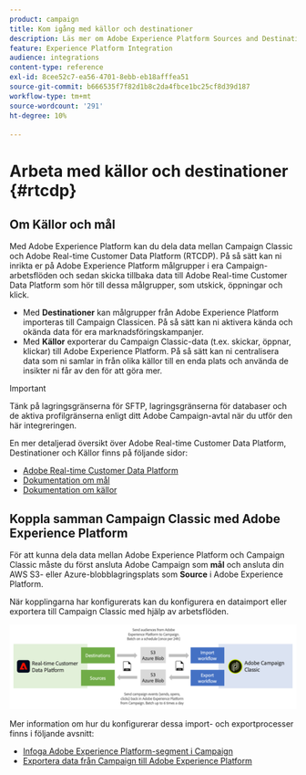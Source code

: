 ```yaml
---
product: campaign
title: Kom igång med källor och destinationer
description: Läs mer om Adobe Experience Platform Sources and Destinations
feature: Experience Platform Integration
audience: integrations
content-type: reference
exl-id: 8cee52c7-ea56-4701-8ebb-eb18afffea51
source-git-commit: b666535f7f82d1b8c2da4fbce1bc25cf8d39d187
workflow-type: tm+mt
source-wordcount: '291'
ht-degree: 10%

---
```


# Arbeta med källor och destinationer {#rtcdp}



## Om Källor och mål

Med Adobe Experience Platform kan du dela data mellan Campaign Classic och Adobe Real-time Customer Data Platform (RTCDP). På så sätt kan ni inrikta er på Adobe Experience Platform målgrupper i era Campaign-arbetsflöden och sedan skicka tillbaka data till Adobe Real-time Customer Data Platform som hör till dessa målgrupper, som utskick, öppningar och klick.

* Med **Destinationer** kan målgrupper från Adobe Experience Platform importeras till Campaign Classicen. På så sätt kan ni aktivera kända och okända data för era marknadsföringskampanjer.
* Med **Källor** exporterar du Campaign Classic-data (t.ex. skickar, öppnar, klickar) till Adobe Experience Platform. På så sätt kan ni centralisera data som ni samlar in från olika källor till en enda plats och använda de insikter ni får av den för att göra mer.

>[!IMPORTANT]
>
>Tänk på lagringsgränserna för SFTP, lagringsgränserna för databaser och de aktiva profilgränserna enligt ditt Adobe Campaign-avtal när du utför den här integreringen.

En mer detaljerad översikt över Adobe Real-time Customer Data Platform, Destinationer och Källor finns på följande sidor:

* [Adobe Real-time Customer Data Platform](https://experienceleague.adobe.com/docs/experience-platform/rtcdp/overview.html?lang=sv)
* [Dokumentation om mål](https://experienceleague.adobe.com/docs/experience-platform/destinations/home.htmll?lang=sv)
* [Dokumentation om källor](https://experienceleague.adobe.com/docs/experience-platform/sources/home.htmll?lang=sv)

## Koppla samman Campaign Classic med Adobe Experience Platform

För att kunna dela data mellan Adobe Experience Platform och Campaign Classic måste du först ansluta Adobe Campaign som **mål** och ansluta din AWS S3- eller Azure-blobblagringsplats som **Source** i Adobe Experience Platform.

När kopplingarna har konfigurerats kan du konfigurera en dataimport eller exportera till Campaign Classic med hjälp av arbetsflöden.

![](assets/rtcdp-schema.png)

Mer information om hur du konfigurerar dessa import- och exportprocesser finns i följande avsnitt:

* [Infoga Adobe Experience Platform-segment i Campaign](../../integrations/using/ingest-aep-data.md)
* [Exportera data från Campaign till Adobe Experience Platform](../../integrations/using/export-campaign-data.md)
